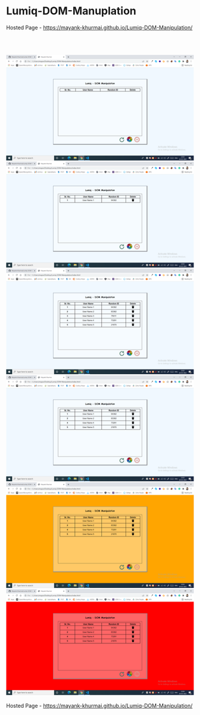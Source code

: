 # Lumiq-DOM-Manuplation


Hosted Page - https://mayank-khurmai.github.io/Lumiq-DOM-Manipulation/
<br><br>

<br><br>
![App Screenshot](https://github.com/Mayank-Khurmai/Lumiq-DOM-Manipulation/blob/main/screenshots/1.png)
<br>
![App Screenshot](https://github.com/Mayank-Khurmai/Lumiq-DOM-Manipulation/blob/main/screenshots/2.png)
<br>
![App Screenshot](https://github.com/Mayank-Khurmai/Lumiq-DOM-Manipulation/blob/main/screenshots/3.png)
<br>
![App Screenshot](https://github.com/Mayank-Khurmai/Lumiq-DOM-Manipulation/blob/main/screenshots/4.png)
<br>
![App Screenshot](https://github.com/Mayank-Khurmai/Lumiq-DOM-Manipulation/blob/main/screenshots/5.png)
<br>
![App Screenshot](https://github.com/Mayank-Khurmai/Lumiq-DOM-Manipulation/blob/main/screenshots/6.png)
<br>
<br>
Hosted Page - https://mayank-khurmai.github.io/Lumiq-DOM-Manipulation/
<br><br>
